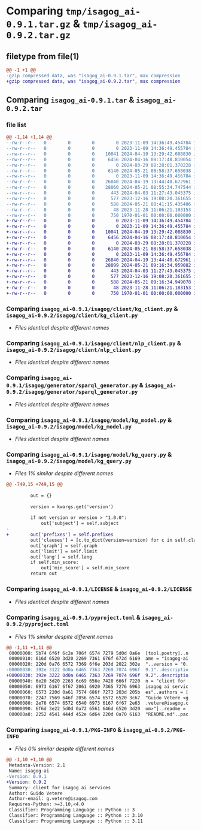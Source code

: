 # Comparing `tmp/isagog_ai-0.9.1.tar.gz` & `tmp/isagog_ai-0.9.2.tar.gz`

## filetype from file(1)

```diff
@@ -1 +1 @@
-gzip compressed data, was "isagog_ai-0.9.1.tar", max compression
+gzip compressed data, was "isagog_ai-0.9.2.tar", max compression
```

## Comparing `isagog_ai-0.9.1.tar` & `isagog_ai-0.9.2.tar`

### file list

```diff
@@ -1,14 +1,14 @@
--rw-r--r--   0        0        0        0 2023-11-09 14:36:49.454784 isagog_ai-0.9.1/isagog/__init__.py
--rw-r--r--   0        0        0        0 2023-11-09 14:36:49.455784 isagog_ai-0.9.1/isagog/client/__init__.py
--rw-r--r--   0        0        0    10041 2024-04-19 13:29:42.088830 isagog_ai-0.9.1/isagog/client/kg_client.py
--rw-r--r--   0        0        0     6456 2024-04-16 08:17:48.810054 isagog_ai-0.9.1/isagog/client/nlp_client.py
--rw-r--r--   0        0        0        0 2024-03-29 08:28:01.370228 isagog_ai-0.9.1/isagog/generator/__init__.py
--rw-r--r--   0        0        0     6140 2024-05-21 08:58:37.658038 isagog_ai-0.9.1/isagog/generator/sparql_generator.py
--rw-r--r--   0        0        0        0 2023-11-09 14:36:49.456784 isagog_ai-0.9.1/isagog/model/__init__.py
--rw-r--r--   0        0        0    26840 2024-04-19 13:44:40.672961 isagog_ai-0.9.1/isagog/model/kg_model.py
--rw-r--r--   0        0        0    28060 2024-05-21 08:55:34.747544 isagog_ai-0.9.1/isagog/model/kg_query.py
--rw-r--r--   0        0        0      443 2024-04-03 11:27:43.045375 isagog_ai-0.9.1/isagog/model/nlp_model.py
--rw-r--r--   0        0        0      577 2023-12-16 19:08:20.361655 isagog_ai-0.9.1/LICENSE
--rw-r--r--   0        0        0      588 2024-05-21 08:41:15.435406 isagog_ai-0.9.1/pyproject.toml
--rw-r--r--   0        0        0       48 2023-11-28 11:06:21.183153 isagog_ai-0.9.1/README.md
--rw-r--r--   0        0        0      750 1970-01-01 00:00:00.000000 isagog_ai-0.9.1/PKG-INFO
+-rw-r--r--   0        0        0        0 2023-11-09 14:36:49.454784 isagog_ai-0.9.2/isagog/__init__.py
+-rw-r--r--   0        0        0        0 2023-11-09 14:36:49.455784 isagog_ai-0.9.2/isagog/client/__init__.py
+-rw-r--r--   0        0        0    10041 2024-04-19 13:29:42.088830 isagog_ai-0.9.2/isagog/client/kg_client.py
+-rw-r--r--   0        0        0     6456 2024-04-16 08:17:48.810054 isagog_ai-0.9.2/isagog/client/nlp_client.py
+-rw-r--r--   0        0        0        0 2024-03-29 08:28:01.370228 isagog_ai-0.9.2/isagog/generator/__init__.py
+-rw-r--r--   0        0        0     6140 2024-05-21 08:58:37.658038 isagog_ai-0.9.2/isagog/generator/sparql_generator.py
+-rw-r--r--   0        0        0        0 2023-11-09 14:36:49.456784 isagog_ai-0.9.2/isagog/model/__init__.py
+-rw-r--r--   0        0        0    26840 2024-04-19 13:44:40.672961 isagog_ai-0.9.2/isagog/model/kg_model.py
+-rw-r--r--   0        0        0    28099 2024-05-21 09:16:34.959082 isagog_ai-0.9.2/isagog/model/kg_query.py
+-rw-r--r--   0        0        0      443 2024-04-03 11:27:43.045375 isagog_ai-0.9.2/isagog/model/nlp_model.py
+-rw-r--r--   0        0        0      577 2023-12-16 19:08:20.361655 isagog_ai-0.9.2/LICENSE
+-rw-r--r--   0        0        0      588 2024-05-21 09:16:34.949078 isagog_ai-0.9.2/pyproject.toml
+-rw-r--r--   0        0        0       48 2023-11-28 11:06:21.183153 isagog_ai-0.9.2/README.md
+-rw-r--r--   0        0        0      750 1970-01-01 00:00:00.000000 isagog_ai-0.9.2/PKG-INFO
```

### Comparing `isagog_ai-0.9.1/isagog/client/kg_client.py` & `isagog_ai-0.9.2/isagog/client/kg_client.py`

 * *Files identical despite different names*

### Comparing `isagog_ai-0.9.1/isagog/client/nlp_client.py` & `isagog_ai-0.9.2/isagog/client/nlp_client.py`

 * *Files identical despite different names*

### Comparing `isagog_ai-0.9.1/isagog/generator/sparql_generator.py` & `isagog_ai-0.9.2/isagog/generator/sparql_generator.py`

 * *Files identical despite different names*

### Comparing `isagog_ai-0.9.1/isagog/model/kg_model.py` & `isagog_ai-0.9.2/isagog/model/kg_model.py`

 * *Files identical despite different names*

### Comparing `isagog_ai-0.9.1/isagog/model/kg_query.py` & `isagog_ai-0.9.2/isagog/model/kg_query.py`

 * *Files 1% similar despite different names*

```diff
@@ -749,15 +749,15 @@
 
         out = {}
 
         version = kwargs.get('version')
 
         if not version or version > "1.0.0":
             out['subject'] = self.subject
-
+        out['prefixes'] = self.prefixes
         out['clauses'] = [c.to_dict(version=version) for c in self.clauses]
         out['graph'] = self.graph
         out['limit'] = self.limit
         out['lang'] = self.lang
         if self.min_score:
             out['min_score'] = self.min_score
         return out
```

### Comparing `isagog_ai-0.9.1/LICENSE` & `isagog_ai-0.9.2/LICENSE`

 * *Files identical despite different names*

### Comparing `isagog_ai-0.9.1/pyproject.toml` & `isagog_ai-0.9.2/pyproject.toml`

 * *Files 1% similar despite different names*

```diff
@@ -1,11 +1,11 @@
 00000000: 5b74 6f6f 6c2e 706f 6574 7279 5d0d 0a6e  [tool.poetry]..n
 00000010: 616d 6520 3d20 2269 7361 676f 672d 6169  ame = "isagog-ai
 00000020: 220d 0a76 6572 7369 6f6e 203d 2022 302e  "..version = "0.
-00000030: 392e 3122 0d0a 6465 7363 7269 7074 696f  9.1"..descriptio
+00000030: 392e 3222 0d0a 6465 7363 7269 7074 696f  9.2"..descriptio
 00000040: 6e20 3d20 2263 6c69 656e 7420 666f 7220  n = "client for 
 00000050: 6973 6167 6f67 2061 6920 7365 7276 6963  isagog ai servic
 00000060: 6573 220d 0a61 7574 686f 7273 203d 205b  es"..authors = [
 00000070: 2247 7569 646f 2056 6574 6572 6520 3c67  "Guido Vetere <g
 00000080: 2e76 6574 6572 6540 6973 6167 6f67 2e63  .vetere@isagog.c
 00000090: 6f6d 3e22 5d0d 0a72 6561 646d 6520 3d20  om>"]..readme = 
 000000a0: 2252 4541 444d 452e 6d64 220d 0a70 6163  "README.md"..pac
```

### Comparing `isagog_ai-0.9.1/PKG-INFO` & `isagog_ai-0.9.2/PKG-INFO`

 * *Files 0% similar despite different names*

```diff
@@ -1,10 +1,10 @@
 Metadata-Version: 2.1
 Name: isagog-ai
-Version: 0.9.1
+Version: 0.9.2
 Summary: client for isagog ai services
 Author: Guido Vetere
 Author-email: g.vetere@isagog.com
 Requires-Python: >=3.10,<4.0
 Classifier: Programming Language :: Python :: 3
 Classifier: Programming Language :: Python :: 3.10
 Classifier: Programming Language :: Python :: 3.11
```

